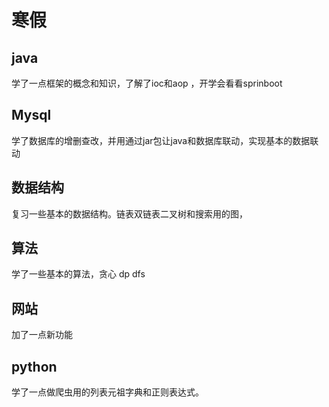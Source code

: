 #  寒假

## java 

学了一点框架的概念和知识，了解了ioc和aop ，开学会看看sprinboot

## Mysql

学了数据库的增删查改，并用通过jar包让java和数据库联动，实现基本的数据联动

## 数据结构

复习一些基本的数据结构。链表双链表二叉树和搜索用的图，                                                                                                                                                                                                                                                                                                                

## 算法

学了一些基本的算法，贪心 dp dfs 

## 网站

加了一点新功能

## python

学了一点做爬虫用的列表元祖字典和正则表达式。